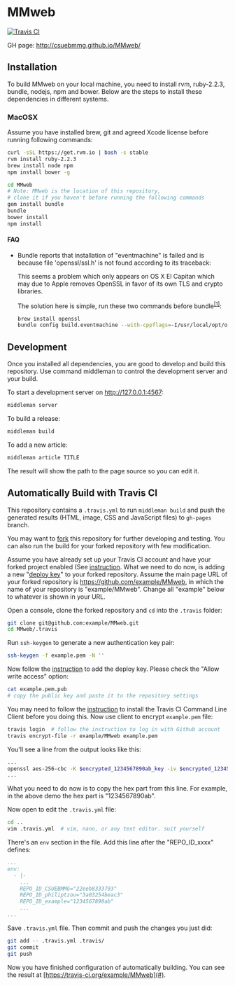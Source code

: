 MMweb
=====

[![Travis CI](https://travis-ci.org/CSUEBMMG/MMweb.svg)](https://travis-ci.org/CSUEBMMG/MMweb)

GH page: http://csuebmmg.github.io/MMweb/

Installation
------------

To build MMweb on your local machine, you need to install rvm, ruby-2.2.3,
bundle, nodejs, npm and bower. Below are the steps to install these
dependencies in different systems.

### MacOSX

Assume you have installed brew, git and agreed Xcode license before running
following commands:

```bash
curl -sSL https://get.rvm.io | bash -s stable
rvm install ruby-2.2.3
brew install node npm
npm install bower -g

cd MMweb
# Note: MMweb is the location of this repository,
# clone it if you haven't before running the following commands
gem install bundle
bundle
bower install
npm install
```

#### FAQ

- Bundle reports that installation of "eventmachine" is failed and is because
  file 'openssl/ssl.h' is not found according to its traceback:
  
  This seems a problem which only appears on OS X El Capitan which may due to
  Apple removes OpenSSL in favor of its own TLS and crypto libraries.
  
  The solution here is simple, run these two commands before
  bundle<sup>[[1]][so-eventmachine]</sup>:
  
  ```bash
  brew install openssl
  bundle config build.eventmachine --with-cppflags=-I/usr/local/opt/openssl/include
  ```

Development
-----------

Once you installed all dependencies, you are good to develop and build this
repository. Use command middleman to control the development server and your
build.

To start a development server on http://127.0.0.1:4567:

```bash
middleman server
```

To build a release:

```bash
middleman build
```

To add a new article:
```bash
middleman article TITLE
```

The result will show the path to the page source so you can edit it.


Automatically Build with Travis CI
----------------------------------

This repository contains a `.travis.yml` to run `middleman build` and push the
generated results (HTML, image, CSS and JavaScript files) to `gh-pages` branch.

You may want to [fork][fork-a-repo] this repository for further developing and
testing. You can also run the build for your forked repository with few
modification.

Assume you have already set up your Travis CI account and have your forked
project enabled (See [instruction][travis-get-started]. What we need
to do now, is adding a new "[deploy key][deploy-key]" to your forked
repository. Assume the main page URL of your forked repository is
https://github.com/example/MMweb, in which the name of your repository is
"example/MMweb". Change all "example" below to whatever is shown in your URL.

Open a console, clone the forked repository and `cd` into the `.travis`
folder:

```bash
git clone git@github.com:example/MMweb.git
cd MMweb/.travis
```

Run `ssh-keygen` to generate a new authentication key pair:

```bash
ssh-keygen -f example.pem -N ''
```

Now follow the [instruction][deploy-key] to add the deploy key. Please check
the "Allow write access" option:

```bash
cat example.pem.pub
# copy the public key and paste it to the repository settings
```

You may need to follow the [instruction][travis-encrypt-file] to install the
Travis CI Command Line Client before you doing this. Now use client to encrypt
`example.pem` file:

```bash
travis login  # follow the instruction to log in with Github account
travis encrypt-file -r example/MMweb example.pem
```

You'll see a line from the output looks like this:

```bash
...
openssl aes-256-cbc -K $encrypted_1234567890ab_key -iv $encrypted_1234567890ab_iv -in example.pem.enc -out example.pem -d
...
```

What you need to do now is to copy the hex part from this line. For example, in
the above demo the hex part is "1234567890ab".

Now open to edit the `.travis.yml` file:

```bash
cd ..
vim .travis.yml  # vim, nano, or any text editor. suit yourself
```

There's an `env` section in the file. Add this line after the "REPO_ID_xxxx"
defines:

```yaml
...
env:
  - |-
    ...
    REPO_ID_CSUEBMMG="22eeb8333793"
    REPO_ID_philiptzou="3a03254beac3"
    REPO_ID_example="1234567890ab"
    ...
...
```

Save `.travis.yml` file. Then commit and push the changes you just did:

```bash
git add -- .travis.yml .travis/
git commit
git push
```

Now you have finished configuration of automatically building. You can see
the result at [https://travis-ci.org/example/MMweb](#).

[so-eventmachine]: http://stackoverflow.com/a/30836309/2644759
[fork-a-repo]: https://help.github.com/articles/fork-a-repo/
[travis-get-started]: https://docs.travis-ci.com/user/getting-started/
[deploy-key]: https://developer.github.com/guides/managing-deploy-keys/
[travis-encrypt-file]: https://docs.travis-ci.com/user/encrypting-files/
